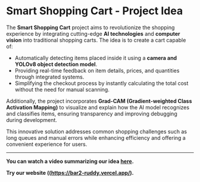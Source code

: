 # **Smart Shopping Cart - Project Idea**

The **Smart Shopping Cart** project aims to revolutionize the shopping experience by integrating cutting-edge **AI technologies** and **computer vision** into traditional shopping carts. The idea is to create a cart capable of:
- Automatically detecting items placed inside it using a **camera and YOLOv8 object detection model**.
- Providing real-time feedback on item details, prices, and quantities through integrated systems.
- Simplifying the checkout process by instantly calculating the total cost without the need for manual scanning.

Additionally, the project incorporates **Grad-CAM (Gradient-weighted Class Activation Mapping)** to visualize and explain how the AI model recognizes and classifies items, ensuring transparency and improving debugging during development.

This innovative solution addresses common shopping challenges such as long queues and manual errors while enhancing efficiency and offering a convenient experience for users.

---

 **You can watch a video summarizing our idea [here](https://drive.google.com/file/d/1nQub6-MFoiFiLvgXKkEJPIKgzGiim87u/view?usp=sharing).**

 **Try our website ((https://bar2-ruddy.vercel.app/).**
